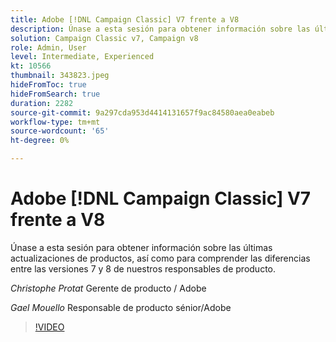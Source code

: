 ```yaml
---
title: Adobe [!DNL Campaign Classic] V7 frente a V8
description: Únase a esta sesión para obtener información sobre las últimas actualizaciones de productos, así como para comprender las diferencias entre las versiones 7 y 8 de nuestros responsables de producto.
solution: Campaign Classic v7, Campaign v8
role: Admin, User
level: Intermediate, Experienced
kt: 10566
thumbnail: 343823.jpeg
hideFromToc: true
hideFromSearch: true
duration: 2282
source-git-commit: 9a297cda953d4414131657f9ac84580aea0eabeb
workflow-type: tm+mt
source-wordcount: '65'
ht-degree: 0%

---
```


# Adobe [!DNL Campaign Classic] V7 frente a V8

Únase a esta sesión para obtener información sobre las últimas actualizaciones de productos, así como para comprender las diferencias entre las versiones 7 y 8 de nuestros responsables de producto.

*Christophe Protat* Gerente de producto / Adobe

*Gael Mouello* Responsable de producto sénior/Adobe

>[!VIDEO](https://video.tv.adobe.com/v/343823/?quality=12&learn=on)
